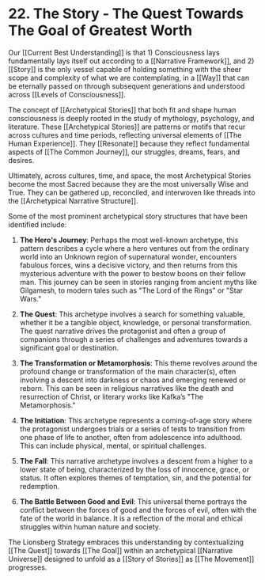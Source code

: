 # 22. The Story - The Quest Towards The Goal of Greatest Worth

Our [[Current Best Understanding]] is that 1) Consciousness lays fundamentally lays itself out according to a [[Narrative Framework]], and 2) [[Story]] is the only vessel capable of holding something with the sheer scope and complexity of what we are contemplating, in a [[Way]] that can be eternally passed on through subsequent generations and understood across [[Levels of Consciousness]]. 

The concept of [[Archetypical Stories]] that both fit and shape human consciousness is deeply rooted in the study of mythology, psychology, and literature. These [[Archetypical Stories]] are patterns or motifs that recur across cultures and time periods, reflecting universal elements of [[The Human Experience]]. They [[Resonate]] because they reflect fundamental aspects of [[The Common Journey]], our struggles, dreams, fears, and desires. 

Ultimately, across cultures, time, and space, the most Archetypical Stories become the most Sacred because they are the most universally Wise and True. They can be gathered up, reconciled, and interwoven like threads into the [[Archetypical Narrative Structure]]. 

Some of the most prominent archetypical story structures that have been identified include:

1. **The Hero's Journey**: Perhaps the most well-known archetype, this pattern describes a cycle where a hero ventures out from the ordinary world into an Unknown region of supernatural wonder, encounters fabulous forces, wins a decisive victory, and then returns from this mysterious adventure with the power to bestow boons on their fellow man. This journey can be seen in stories ranging from ancient myths like Gilgamesh, to modern tales such as "The Lord of the Rings" or "Star Wars."
    
2. **The Quest**: This archetype involves a search for something valuable, whether it be a tangible object, knowledge, or personal transformation. The quest narrative drives the protagonist and often a group of companions through a series of challenges and adventures towards a significant goal or destination.
    
3. **The Transformation or Metamorphosis**: This theme revolves around the profound change or transformation of the main character(s), often involving a descent into darkness or chaos and emerging renewed or reborn. This can be seen in religious narratives like the death and resurrection of Christ, or literary works like Kafka’s "The Metamorphosis."
    
4. **The Initiation**: This archetype represents a coming-of-age story where the protagonist undergoes trials or a series of tests to transition from one phase of life to another, often from adolescence into adulthood. This can include physical, mental, or spiritual challenges.
    
5. **The Fall**: This narrative archetype involves a descent from a higher to a lower state of being, characterized by the loss of innocence, grace, or status. It often explores themes of temptation, sin, and the potential for redemption.
    
6. **The Battle Between Good and Evil**: This universal theme portrays the conflict between the forces of good and the forces of evil, often with the fate of the world in balance. It is a reflection of the moral and ethical struggles within human nature and society.

The Lionsberg Strategy embraces this understanding by contextualizing [[The Quest]] towards [[The Goal]] within an archetypical [[Narrative Universe]] designed to unfold as a [[Story of Stories]] as [[The Movement]] progresses. 

